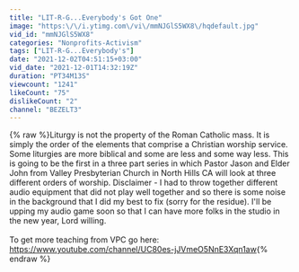 ```yaml
---
title: "LIT-R-G...Everybody's Got One"
image: "https:\/\/i.ytimg.com\/vi\/mmNJGlS5WX8\/hqdefault.jpg"
vid_id: "mmNJGlS5WX8"
categories: "Nonprofits-Activism"
tags: ["LIT-R-G...Everybody's"]
date: "2021-12-02T04:51:15+03:00"
vid_date: "2021-12-01T14:32:19Z"
duration: "PT34M13S"
viewcount: "1241"
likeCount: "75"
dislikeCount: "2"
channel: "BEZELT3"
---
```

{% raw %}Liturgy is not the property of the Roman Catholic mass. It is simply the order of the elements that comprise a Christian worship service. Some liturgies are more biblical and some are less and some way less. This is going to be the first in a three part series in which Pastor Jason and Elder John from Valley Presbyterian Church in North Hills CA will look at three different orders of worship. Disclaimer - I had to throw together different audio equipment that did not play well together and so there is some noise in the background that I did my best to fix (sorry for the residue). I'll be upping my audio game soon so that I can have more folks in the studio in the new year, Lord willing.<br /><br />To get more teaching  from VPC go here:<br /><a rel="nofollow" target="blank" href="https://www.youtube.com/channel/UC80es-jJVmeO5NnE3Xqn1aw">https://www.youtube.com/channel/UC80es-jJVmeO5NnE3Xqn1aw</a>{% endraw %}
